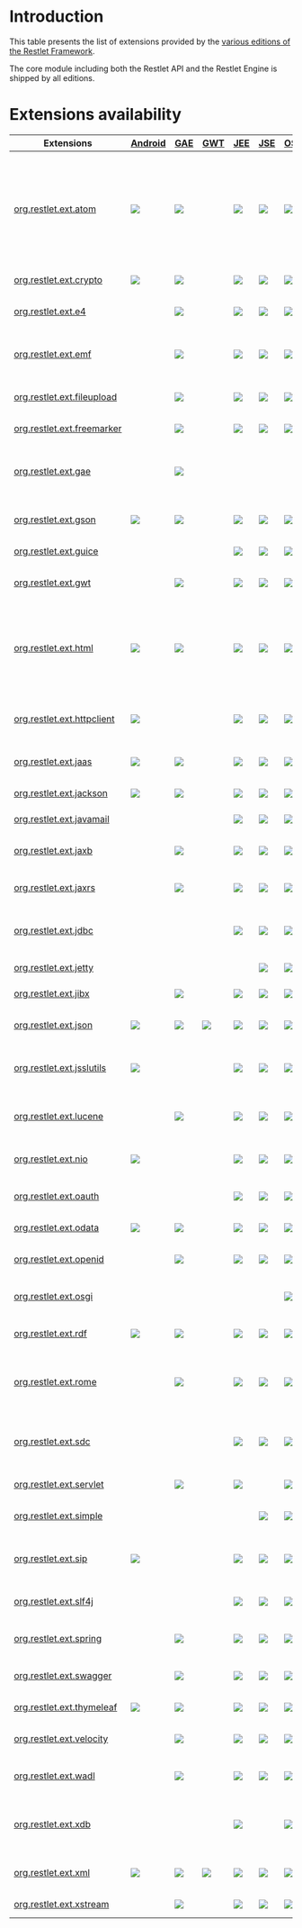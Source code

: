 # Introduction

This table presents the list of extensions provided by the [various
editions of the Restlet Framework](../editions "Part III - Restlet Editions").

The core module including both the Restlet API and the Restlet Engine is
shipped by all editions.

# Extensions availability

Extensions|[Android](../editions/android "Android")|[GAE](../editions/gae "GAE")|[GWT](../editions/gwt "GWT")|[JEE](../editions/jee "JEE")|[JSE](../editions/jse "JSE")|[OSGi](../editions/osgi "OSGi")|Description
--------- |  ------------------------------------------------------------------------------- | ------------------------------------------------------------------------------- | ------------------------------------------------------------------------------- | ------------------------------------------------------------------------------- | ------------------------------------------------------------------------------- | ------------------------------------------------------------------------------- | -
[org.restlet.ext.atom](./atom "atom")|![](/images/icons/8/puce.png)|![](/images/icons/8/puce.png)|&nbsp;|![](/images/icons/8/puce.png)|![](/images/icons/8/puce.png)|![](/images/icons/8/puce.png)|Support for the Atom syndication and the AtomPub (Atom Publication Protocol) standards in their 1.0 version.
[org.restlet.ext.crypto](./crypto "crypto")|![](/images/icons/8/puce.png)|![](/images/icons/8/puce.png)|&nbsp;|![](/images/icons/8/puce.png)|![](/images/icons/8/puce.png)|![](/images/icons/8/puce.png)|Support for cryptography.
[org.restlet.ext.e4](./e4 "e4")|&nbsp;|![](/images/icons/8/puce.png)|&nbsp;|![](/images/icons/8/puce.png)|![](/images/icons/8/puce.png)|![](/images/icons/8/puce.png)|Support for the WADL specification.
[org.restlet.ext.emf](./emf "emf")|&nbsp;|![](/images/icons/8/puce.png)|&nbsp;|![](/images/icons/8/puce.png)|![](/images/icons/8/puce.png)|![](/images/icons/8/puce.png)|Integration with Eclipse Modeling Framework.
[org.restlet.ext.fileupload](./fileupload "fileupload")|&nbsp;|![](/images/icons/8/puce.png)|&nbsp;|![](/images/icons/8/puce.png)|![](/images/icons/8/puce.png)|![](/images/icons/8/puce.png)|Integration with Apache FileUpload.
[org.restlet.ext.freemarker](./freemarker "freemarker")|&nbsp;|![](/images/icons/8/puce.png)|&nbsp;|![](/images/icons/8/puce.png)|![](/images/icons/8/puce.png)|![](/images/icons/8/puce.png)|Integration with FreeMarker.
[org.restlet.ext.gae](./gae "gae")|&nbsp;|![](/images/icons/8/puce.png)|&nbsp;|&nbsp;|&nbsp;|&nbsp;|Integration to the Google App Engine UserService for the GAE edition.
[org.restlet.ext.gson](./gson "gson")|![](/images/icons/8/puce.png)|![](/images/icons/8/puce.png)|&nbsp;|![](/images/icons/8/puce.png)|![](/images/icons/8/puce.png)|![](/images/icons/8/puce.png)|Support for GSON representations.
[org.restlet.ext.guice](./guice "guice")|&nbsp;|&nbsp;|&nbsp;|![](/images/icons/8/puce.png)|![](/images/icons/8/puce.png)|![](/images/icons/8/puce.png)|Integration with Google Guice.
[org.restlet.ext.gwt](./gwt "gwt")|&nbsp;|![](/images/icons/8/puce.png)|&nbsp;|![](/images/icons/8/puce.png)|![](/images/icons/8/puce.png)|![](/images/icons/8/puce.png)|Server-side integration with GWT.
[org.restlet.ext.html](./html "html")|![](/images/icons/8/puce.png)|![](/images/icons/8/puce.png)|&nbsp;|![](/images/icons/8/puce.png)|![](/images/icons/8/puce.png)|![](/images/icons/8/puce.png)|Support for the HTML (HyperText Markup Language) standard in its 4.0 version and above.
[org.restlet.ext.httpclient](./httpclient "httpclient")|![](/images/icons/8/puce.png)|&nbsp;|&nbsp;|![](/images/icons/8/puce.png)|![](/images/icons/8/puce.png)|![](/images/icons/8/puce.png)|Integration with Apache Commons HTTP Client.
[org.restlet.ext.jaas](./jaas "jaas")|![](/images/icons/8/puce.png)|![](/images/icons/8/puce.png)|&nbsp;|![](/images/icons/8/puce.png)|![](/images/icons/8/puce.png)|![](/images/icons/8/puce.png)|Support for JAAS based security.
[org.restlet.ext.jackson](./jackson "jackson")|![](/images/icons/8/puce.png)|![](/images/icons/8/puce.png)|&nbsp;|![](/images/icons/8/puce.png)|![](/images/icons/8/puce.png)|![](/images/icons/8/puce.png)|Integration with Jackson.
[org.restlet.ext.javamail](./javamail "javamail")|&nbsp;|&nbsp;|&nbsp;|![](/images/icons/8/puce.png)|![](/images/icons/8/puce.png)|![](/images/icons/8/puce.png)|Integration with JavaMail.
[org.restlet.ext.jaxb](./jaxb "jaxb")|&nbsp;|![](/images/icons/8/puce.png)|&nbsp;|![](/images/icons/8/puce.png)|![](/images/icons/8/puce.png)|![](/images/icons/8/puce.png)|Integration with Java XML Binding.
[org.restlet.ext.jaxrs](./jaxrs "jaxrs")|&nbsp;|![](/images/icons/8/puce.png)|&nbsp;|![](/images/icons/8/puce.png)|![](/images/icons/8/puce.png)|![](/images/icons/8/puce.png)|Implementation of JAX-RS (JSR-311)
[org.restlet.ext.jdbc](./jdbc "jdbc")|&nbsp;|&nbsp;|&nbsp;|![](/images/icons/8/puce.png)|![](/images/icons/8/puce.png)|![](/images/icons/8/puce.png)|Integration with Java DataBase Connectivity (JDBC).
[org.restlet.ext.jetty](./jetty "jetty")|&nbsp;|&nbsp;|&nbsp;|&nbsp;|![](/images/icons/8/puce.png)|![](/images/icons/8/puce.png)|Integration with Jetty.
[org.restlet.ext.jibx](./jibx "jibx")|&nbsp;|![](/images/icons/8/puce.png)|&nbsp;|![](/images/icons/8/puce.png)|![](/images/icons/8/puce.png)|![](/images/icons/8/puce.png)|Integration with JiBX.
[org.restlet.ext.json](./json "json")|![](/images/icons/8/puce.png)|![](/images/icons/8/puce.png)|![](/images/icons/8/puce.png)|![](/images/icons/8/puce.png)|![](/images/icons/8/puce.png)|![](/images/icons/8/puce.png)|Support for JSON representations.
[org.restlet.ext.jsslutils](./jsslutils "jsslutils")|![](/images/icons/8/puce.png)|&nbsp;|&nbsp;|![](/images/icons/8/puce.png)|![](/images/icons/8/puce.png)|![](/images/icons/8/puce.png)|Utilities to provide additional SSL support.
[org.restlet.ext.lucene](./lucene "lucene")|&nbsp;|![](/images/icons/8/puce.png)|&nbsp;|![](/images/icons/8/puce.png)|![](/images/icons/8/puce.png)|![](/images/icons/8/puce.png)|Integration with Apache Lucene, Solr and Tika sub-projects.
[org.restlet.ext.nio](./nio "nio")|![](/images/icons/8/puce.png)|&nbsp;|&nbsp;|![](/images/icons/8/puce.png)|![](/images/icons/8/puce.png)|![](/images/icons/8/puce.png)|Integration with java.nio package.
[org.restlet.ext.oauth](./oauth "oauth")|&nbsp;|&nbsp;|&nbsp;|![](/images/icons/8/puce.png)|![](/images/icons/8/puce.png)|![](/images/icons/8/puce.png)|Support for OAuth HTTP authentication.
[org.restlet.ext.odata](./odata "odata")|![](/images/icons/8/puce.png)|![](/images/icons/8/puce.png)|&nbsp;|![](/images/icons/8/puce.png)|![](/images/icons/8/puce.png)|![](/images/icons/8/puce.png)|Integration with OData services.
[org.restlet.ext.openid](./openid "openid")|&nbsp;|![](/images/icons/8/puce.png)|&nbsp;|![](/images/icons/8/puce.png)|![](/images/icons/8/puce.png)|![](/images/icons/8/puce.png)|Support for OpenID authentication.
[org.restlet.ext.osgi](./osgi "osgi")|&nbsp;|&nbsp;|&nbsp;|&nbsp;|&nbsp;|![](/images/icons/8/puce.png)|Support for the OSGi specification.
[org.restlet.ext.rdf](./rdf "rdf")|![](/images/icons/8/puce.png)|![](/images/icons/8/puce.png)|&nbsp;|![](/images/icons/8/puce.png)|![](/images/icons/8/puce.png)|![](/images/icons/8/puce.png)|Support for the RDF parsing and generation.
[org.restlet.ext.rome](./rome "rome")|&nbsp;|![](/images/icons/8/puce.png)|&nbsp;|![](/images/icons/8/puce.png)|![](/images/icons/8/puce.png)|![](/images/icons/8/puce.png)|Support for syndicated representations via the ROME library.
[org.restlet.ext.sdc](./sdc "sdc")|&nbsp;|&nbsp;|&nbsp;|![](/images/icons/8/puce.png)|![](/images/icons/8/puce.png)|![](/images/icons/8/puce.png)|Integration with Google Secure Data Connector on the cloud side.
[org.restlet.ext.servlet](./servlet "servlet")|&nbsp;|![](/images/icons/8/puce.png)|&nbsp;|![](/images/icons/8/puce.png)|&nbsp;|![](/images/icons/8/puce.png)|Integration with Servlet API.
[org.restlet.ext.simple](./simple "simple")|&nbsp;|&nbsp;|&nbsp;|&nbsp;|![](/images/icons/8/puce.png)|![](/images/icons/8/puce.png)|Integration with Simple framework.
[org.restlet.ext.sip](./sip "sip")|![](/images/icons/8/puce.png)|&nbsp;|&nbsp;|![](/images/icons/8/puce.png)|![](/images/icons/8/puce.png)|![](/images/icons/8/puce.png)|Support for Session Initiation Protocol (SIP).
[org.restlet.ext.slf4j](./slf4j "slf4j")|&nbsp;|&nbsp;|&nbsp;|![](/images/icons/8/puce.png)|![](/images/icons/8/puce.png)|![](/images/icons/8/puce.png)|Support for the SLF4J logging bridge.
[org.restlet.ext.spring](./spring "spring")|&nbsp;|![](/images/icons/8/puce.png)|&nbsp;|![](/images/icons/8/puce.png)|![](/images/icons/8/puce.png)|![](/images/icons/8/puce.png)|Integration with Spring Framework.
[org.restlet.ext.swagger](./swagger "swagger")|&nbsp;|![](/images/icons/8/puce.png)|&nbsp;|![](/images/icons/8/puce.png)|![](/images/icons/8/puce.png)|![](/images/icons/8/puce.png)|Integration with Simple framework.
[org.restlet.ext.thymeleaf](./thymeleaf "thymeleaf")|![](/images/icons/8/puce.png)|![](/images/icons/8/puce.png)|&nbsp;|![](/images/icons/8/puce.png)|![](/images/icons/8/puce.png)|![](/images/icons/8/puce.png)|Integration with Thymeleaf.
[org.restlet.ext.velocity](./velocity "velocity")|&nbsp;|![](/images/icons/8/puce.png)|&nbsp;|![](/images/icons/8/puce.png)|![](/images/icons/8/puce.png)|![](/images/icons/8/puce.png)|Integration with Apache Velocity.
[org.restlet.ext.wadl](./wadl "wadl")|&nbsp;|![](/images/icons/8/puce.png)|&nbsp;|![](/images/icons/8/puce.png)|![](/images/icons/8/puce.png)|![](/images/icons/8/puce.png)|Support for the WADL specification.
[org.restlet.ext.xdb](./xdb "xdb")|&nbsp;|&nbsp;|&nbsp;|![](/images/icons/8/puce.png)|&nbsp;|![](/images/icons/8/puce.png)|Integration within OracleJVM via the Oracle XML DB feature.
[org.restlet.ext.xml](./xml "xml")|![](/images/icons/8/puce.png)|![](/images/icons/8/puce.png)|![](/images/icons/8/puce.png)|![](/images/icons/8/puce.png)|![](/images/icons/8/puce.png)|![](/images/icons/8/puce.png)|Support for the XML documents.
[org.restlet.ext.xstream](./xstream "xstream")|&nbsp;|![](/images/icons/8/puce.png)|&nbsp;|![](/images/icons/8/puce.png)|![](/images/icons/8/puce.png)|![](/images/icons/8/puce.png)|Integration with XStream.
